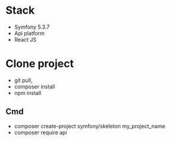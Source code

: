 # Stack #
- Symfony 5.3.7 
- Api platform 
- React JS 

# Clone project #
- git pull, 
- composer install
- npm install

## Cmd ##
- composer create-project symfony/skeleton my_project_name
- composer require api